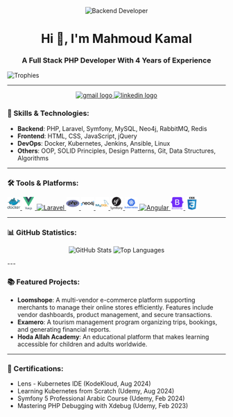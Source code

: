 <p align="center">
  <img src="https://media.licdn.com/dms/image/v2/D4D16AQEwJEisqh3XLw/profile-displaybackgroundimage-shrink_350_1400/profile-displaybackgroundimage-shrink_350_1400/0/1731793393371?e=1738195200&v=beta&t=cEcyfz_ecZhqJ12sWVQR1VRdKNzKxK4AnelhS2thAA0" alt="Backend Developer" width="100%" height="250" />
</p>
<h1 align="center">Hi 👋, I'm Mahmoud Kamal</h1>
<h3 align="center">A Full Stack PHP Developer With 4 Years of Experience</h3>
<p>
  <img src="https://github-profile-trophy.vercel.app/?username=mahmoud-kamal12&margin-w=5&margin-h=5&column=9&theme=dracula" alt="Trophies" width="100%" height="200"/>
</p>

---

<div align="center">
  <a href="mailto:mahmoudkamal012011@gmail.com" target="_blank">
    <img src="https://img.shields.io/static/v1?message=Gmail&logo=gmail&label=&color=D14836&logoColor=white&labelColor=&style=for-the-badge" height="35" alt="gmail logo"  />
  </a>
  <a href="https://www.linkedin.com/in/mahmoud-kamal-0237531a1/" target="_blank">
    <img src="https://img.shields.io/static/v1?message=LinkedIn&logo=linkedin&label=&color=0077B5&logoColor=white&labelColor=&style=for-the-badge" height="35" alt="linkedin logo"  />
  </a>
</div>

### 🚀 Skills & Technologies:
- **Backend**: PHP, Laravel, Symfony, MySQL, Neo4j, RabbitMQ, Redis
- **Frontend**: HTML, CSS, JavaScript, jQuery
- **DevOps**: Docker, Kubernetes, Jenkins, Ansible, Linux
- **Others**: OOP, SOLID Principles, Design Patterns, Git, Data Structures, Algorithms

---

### 🛠️ Tools & Platforms:
<p align="left">
<a href="https://www.docker.com/" target="_blank">
  <img src="https://raw.githubusercontent.com/devicons/devicon/master/icons/docker/docker-original-wordmark.svg" alt="Docker" width="30" height="30"/>
</a>
<a href="https://vuejs.org/" target="_blank">
  <img src="https://raw.githubusercontent.com/devicons/devicon/master/icons/vuejs/vuejs-original-wordmark.svg" alt="Vue.js" width="30" height="30"/>
</a>
<a href="https://laravel.com/" target="_blank">
  <img src="https://laravel.com/img/logomark.min.svg" alt="Laravel" width="30" height="30"/>
</a>
<a href="https://www.php.net/" target="_blank">
  <img src="https://raw.githubusercontent.com/devicons/devicon/master/icons/php/php-original.svg" alt="PHP" width="30" height="30"/>
</a>
<a href="https://neo4j.com/" target="_blank">
  <img src="https://raw.githubusercontent.com/devicons/devicon/master/icons/neo4j/neo4j-original-wordmark.svg" alt="Neo4j" width="30" height="30"/>
</a>
<a href="https://www.mysql.com/" target="_blank">
  <img src="https://raw.githubusercontent.com/devicons/devicon/master/icons/mysql/mysql-original-wordmark.svg" alt="MySQL" width="30" height="30"/>
</a>
<a href="https://symfony.com/" target="_blank">
  <img src="https://raw.githubusercontent.com/devicons/devicon/master/icons/symfony/symfony-original-wordmark.svg" alt="Symfony" width="30" height="30"/>
</a>
<a href="https://kubernetes.io/" target="_blank">
  <img src="https://raw.githubusercontent.com/devicons/devicon/master/icons/kubernetes/kubernetes-plain-wordmark.svg" alt="Kubernetes" width="30" height="30"/>
</a>
<a href="https://angular.io" target="_blank">
  <img src="https://angular.io/assets/images/logos/angular/angular.svg" alt="Angular" width="30" height="30"/>
</a>
  <a href="https://getbootstrap.com" target="_blank">
  <img src="https://raw.githubusercontent.com/devicons/devicon/master/icons/bootstrap/bootstrap-plain-wordmark.svg" alt="Bootstrap" width="30" height="30"/>
</a>
  <a href="https://www.w3schools.com/css/" target="_blank">
  <img src="https://raw.githubusercontent.com/devicons/devicon/master/icons/css3/css3-original-wordmark.svg" alt="CSS3" width="30" height="30"/>
</a>
</p>

---

### 📊 GitHub Statistics:
<p align="center">
  <img src="https://github-readme-stats.vercel.app/api?username=mahmoud-kamal12&show_icons=true&locale=en&include_all_commits=true&count_private=true&theme=dracula" alt="GitHub Stats" width="45%" height="200"/>
  <img src="https://github-readme-stats.vercel.app/api/top-langs?username=mahmoud-kamal12&show_icons=true&locale=en&layout=compact&theme=dracula" alt="Top Languages" width="45%" height="200"/>
</p>
---

### 📚 Featured Projects:
- **Loomshope**: A multi-vendor e-commerce platform supporting merchants to manage their online stores efficiently. Features include vendor dashboards, product management, and secure transactions.
- **Examero**: A tourism management program organizing trips, bookings, and generating financial reports.
- **Hoda Allah Academy**: An educational platform that makes learning accessible for children and adults worldwide.

---

### 🌟 Certifications:
- Lens - Kubernetes IDE (KodeKloud, Aug 2024)
- Learning Kubernetes from Scratch (Udemy, Aug 2024)
- Symfony 5 Professional Arabic Course (Udemy, Feb 2024)
- Mastering PHP Debugging with Xdebug (Udemy, Feb 2023)

